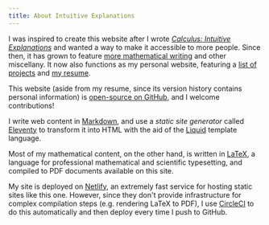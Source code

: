 ```yaml
---
title: About Intuitive Explanations
---
```


I was inspired to create this website after I wrote [*Calculus:
Intuitive Explanations*](/math/calculus-intuitive-explanations) and
wanted a way to make it accessible to more people. Since then, it has
grown to feature [more mathematical writing](/math) and other
miscellany. It now also functions as my personal website, featuring a
[list of projects](/about/projects) and [my
resume](/assets/Resume.pdf).

This website (aside from my resume, since its version history contains
personal information) is [open-source on
GitHub](https://github.com/raxod502/intuitive-explanations), and I
welcome contributions!

I write web content in
[Markdown](https://www.markdownguide.org/getting-started), and use a
*static site generator* called [Eleventy](https://www.11ty.dev/) to
transform it into HTML with the aid of the
[Liquid](https://shopify.github.io/liquid/) template language.

Most of my mathematical content, on the other hand, is written in
[LaTeX](https://www.latex-project.org/), a language for professional
mathematical and scientific typesetting, and compiled to PDF documents
available on this site.

My site is deployed on [Netlify](https://www.netlify.com/), an
extremely fast service for hosting static sites like this one.
However, since they don't provide infrastructure for complex
compilation steps (e.g. rendering LaTeX to PDF), I use
[CircleCI](https://circleci.com/) to do this automatically and then
deploy every time I push to GitHub.
